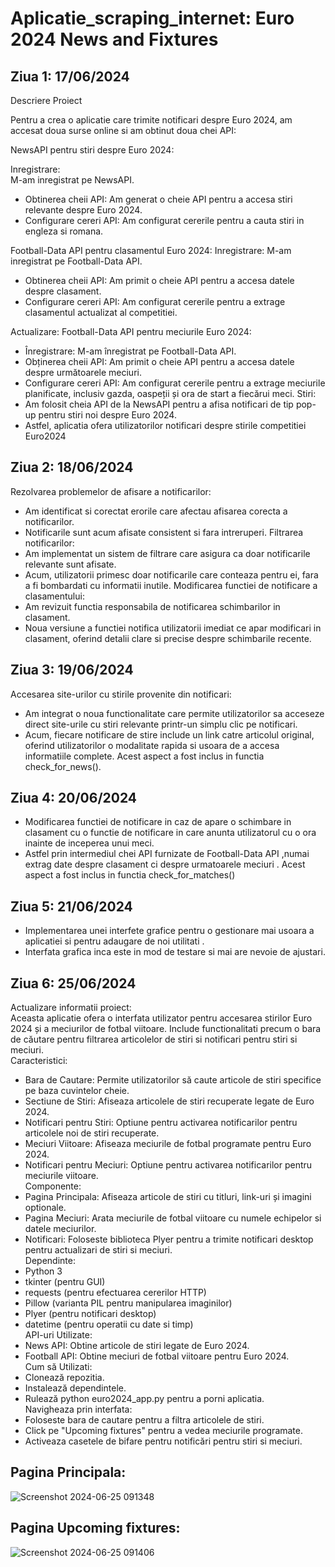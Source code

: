# Aplicatie_scraping_internet: Euro 2024 News and Fixtures
## Ziua 1: 17/06/2024
Descriere Proiect

Pentru a crea o aplicatie care trimite notificari despre Euro 2024, am accesat doua surse online si am obtinut doua chei API:  

NewsAPI pentru stiri despre Euro 2024:  

Inregistrare:  
M-am inregistrat pe NewsAPI.
  - Obtinerea cheii API: Am generat o cheie API pentru a accesa stiri relevante despre Euro 2024.
  - Configurare cereri API: Am configurat cererile pentru a cauta stiri in engleza si romana.

Football-Data API pentru clasamentul Euro 2024:
Inregistrare:
M-am inregistrat pe Football-Data API.
  - Obtinerea cheii API: Am primit o cheie API pentru a accesa datele despre clasament.
  - Configurare cereri API: Am configurat cererile pentru a extrage clasamentul actualizat al competitiei.

Actualizare:
Football-Data API pentru meciurile Euro 2024:
  - Înregistrare: M-am înregistrat pe Football-Data API.
  - Obținerea cheii API: Am primit o cheie API pentru a accesa datele despre următoarele meciuri.
  - Configurare cereri API: Am configurat cererile pentru a extrage meciurile planificate, inclusiv gazda, oaspeții și ora de start a fiecărui meci.
Stiri:
  - Am folosit cheia API de la NewsAPI pentru a afisa notificari de tip pop-up pentru stiri noi despre Euro 2024.
  - Astfel, aplicatia ofera utilizatorilor notificari despre stirile competitiei Euro2024

## Ziua 2: 18/06/2024
Rezolvarea problemelor de afisare a notificarilor:  
  - Am identificat si corectat erorile care afectau afisarea corecta a notificarilor.
  - Notificarile sunt acum afisate consistent si fara intreruperi.
Filtrarea notificarilor:
  - Am implementat un sistem de filtrare care asigura ca doar notificarile relevante sunt afisate.
  - Acum, utilizatorii primesc doar notificarile care conteaza pentru ei, fara a fi bombardati cu informatii inutile.
Modificarea functiei de notificare a clasamentului:
  - Am revizuit functia responsabila de notificarea schimbarilor in clasament.
  - Noua versiune a functiei notifica utilizatorii imediat ce apar modificari in clasament, oferind detalii clare si precise despre schimbarile recente.
## Ziua 3: 19/06/2024
Accesarea site-urilor cu stirile provenite din notificari:
  - Am integrat o noua functionalitate care permite utilizatorilor sa acceseze direct site-urile cu stiri relevante printr-un simplu clic pe notificari.
  - Acum, fiecare notificare de stire include un link catre articolul original, oferind utilizatorilor o modalitate rapida si usoara de a accesa informatiile complete.
Acest aspect a fost inclus in functia check_for_news().

## Ziua 4: 20/06/2024
  - Modificarea functiei de notificare in caz de apare o schimbare in clasament cu o functie de notificare in care anunta utilizatorul cu o ora inainte de inceperea unui meci.
  - Astfel prin intermediul chei API furnizate de Football-Data API ,numai extrag date despre clasament ci despre urmatoarele meciuri . 
Acest aspect a fost inclus in functia check_for_matches()

## Ziua 5: 21/06/2024
  - Implementarea unei interfete grafice pentru o gestionare mai usoara a aplicatiei si pentru adaugare de noi utilitati .
  - Interfata grafica inca este in mod de testare si mai are nevoie de ajustari.


## Ziua 6: 25/06/2024  
Actualizare informatii proiect:   
Aceasta aplicatie ofera o interfata utilizator pentru accesarea stirilor Euro 2024 și a meciurilor de fotbal viitoare. Include functionalitati precum o bara de căutare pentru filtrarea articolelor de stiri si notificari pentru stiri si meciuri.  
Caracteristici:
  - Bara de Cautare: Permite utilizatorilor să caute articole de stiri specifice pe baza cuvintelor cheie.
  - Sectiune de Stiri: Afiseaza articolele de stiri recuperate legate de Euro 2024.
  - Notificari pentru Stiri: Optiune pentru activarea notificarilor pentru articolele noi de stiri recuperate.
  - Meciuri Viitoare: Afiseaza meciurile de fotbal programate pentru Euro 2024.
  - Notificari pentru Meciuri: Optiune pentru activarea notificarilor pentru meciurile viitoare.  
Componente:
  - Pagina Principala: Afiseaza articole de stiri cu titluri, link-uri și imagini optionale.
  - Pagina Meciuri: Arata meciurile de fotbal viitoare cu numele echipelor si datele meciurilor.
  - Notificari: Foloseste biblioteca Plyer pentru a trimite notificari desktop pentru actualizari de stiri si meciuri.  
Dependinte:
  - Python 3
  - tkinter (pentru GUI)
  - requests (pentru efectuarea cererilor HTTP)
  - Pillow (varianta PIL pentru manipularea imaginilor)
  - Plyer (pentru notificari desktop)
  - datetime (pentru operatii cu date si timp)  
API-uri Utilizate:
  - News API: Obtine articole de stiri legate de Euro 2024.
  - Football API: Obtine meciuri de fotbal viitoare pentru Euro 2024.  
Cum să Utilizati:
  - Clonează repozitia.
  - Instalează dependintele.
  - Rulează python euro2024_app.py pentru a porni aplicatia.  
Navigheaza prin interfata:
  - Foloseste bara de cautare pentru a filtra articolele de stiri.
  - Click pe "Upcoming fixtures" pentru a vedea meciurile programate.
  - Activeaza casetele de bifare pentru notificări pentru stiri si meciuri.  
## Pagina Principala:
![Screenshot 2024-06-25 091348](https://github.com/florentincondu/Aplicatie_scraping_internet/assets/162702746/9a383c82-164c-42ca-9a82-b289f489102c)

## Pagina Upcoming fixtures:  
![Screenshot 2024-06-25 091406](https://github.com/florentincondu/Aplicatie_scraping_internet/assets/162702746/764ab75d-27eb-4d16-90d7-5aa27eab3361)




